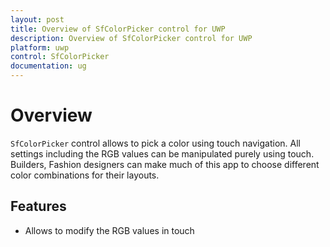 ```yaml
---
layout: post
title: Overview of SfColorPicker control for UWP
description: Overview of SfColorPicker control for UWP
platform: uwp
control: SfColorPicker
documentation: ug
---
```


# Overview

`SfColorPicker` control allows to pick a color using touch navigation. All settings including the RGB values can be manipulated purely using touch. Builders, Fashion designers can make much of this app to choose different color combinations for their layouts.

## Features

* Allows to modify the RGB values in touch

